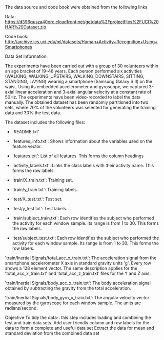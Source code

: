 The data source and code book were obtained from the following links

Data: https://d396qusza40orc.cloudfront.net/getdata%2Fprojectfiles%2FUCI%20HAR%20Dataset.zip

Code book: http://archive.ics.uci.edu/ml/datasets/Human+Activity+Recognition+Using+Smartphones

Data Set Information:

The experiments have been carried out with a group of 30 volunteers within an age bracket of 19-48 years. Each person performed six activities (WALKING, WALKING_UPSTAIRS, WALKING_DOWNSTAIRS, SITTING, STANDING, LAYING) wearing a smartphone (Samsung Galaxy S II) on the waist. Using its embedded accelerometer and gyroscope, we captured 3-axial linear acceleration and 3-axial angular velocity at a constant rate of 50Hz. The experiments have been video-recorded to label the data manually. The obtained dataset has been randomly partitioned into two sets, where 70% of the volunteers was selected for generating the training data and 30% the test data. 

The dataset includes the following files:

- 'README.txt'

- 'features_info.txt': Shows information about the variables used on the feature vector.

- 'features.txt': List of all features. This forms the column headings

- 'activity_labels.txt': Links the class labels with their activity name. This forms the row labels.

- 'train/X_train.txt': Training set.

- 'train/y_train.txt': Training labels.

- 'test/X_test.txt': Test set.

- 'test/y_test.txt': Test labels.

- 'train/subject_train.txt': Each row identifies the subject who performed the activity for each window sample. Its range is from 1 to 30. This forms the row labels.

- 'test/subject_test.txt': Each row identifies the subject who performed the activity for each window sample. Its range is from 1 to 30. This forms the row labels.

'train/Inertial Signals/total_acc_x_train.txt': The acceleration signal from the smartphone accelerometer X axis in standard gravity units 'g'. Every row shows a 128 element vector. The same description applies for the 'total_acc_x_train.txt' and 'total_acc_z_train.txt' files for the Y and Z axis.

'train/Inertial Signals/body_acc_x_train.txt': The body acceleration signal obtained by subtracting the gravity from the total acceleration.

'train/Inertial Signals/body_gyro_x_train.txt': The angular velocity vector measured by the gyroscope for each window sample. The units are radians/second.

Objective
To tidy the data-. this step includes loading and combining the test and train data sets. Add user friendly column and row labels for the data to form a complete and useful data set
Extract the data for mean and standard deviation from the combined data set



